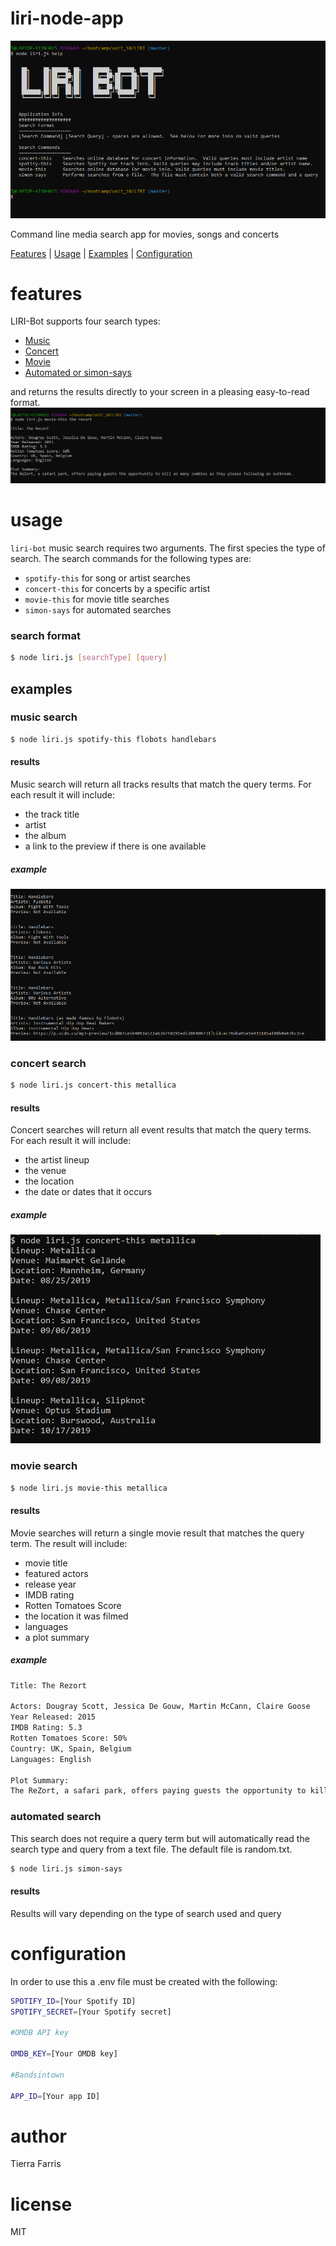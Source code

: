 # liri-node-app

![screenshot](./images/liri-bot.png)

Command line media search app for movies, songs and concerts

[Features](#features) | [Usage](#usage) | [Examples](#examples) | [Configuration](#configuration)

# features

LIRI-Bot supports four search types:
 - [Music](#music-search)
 - [Concert](#concert-search)
 - [Movie](#movie-search)
 - [Automated or simon-says](#automated-search)
 
 and returns the results directly to your screen in a pleasing easy-to-read format. 
 ![music-search-screenshot](./images/music-search-results.png)

# usage
`liri-bot` music search requires two arguments. The first species the type of search. The search commands for the following types are:
-  `spotify-this` for song or artist searches
-  `concert-this` for concerts by a specific artist
- `movie-this` for movie title searches
- `simon-says` for automated searches

### search format
```sh
$ node liri.js [searchType] [query]
```
## examples

### music search
```sh
$ node liri.js spotify-this flobots handlebars
```
#### results
Music search will return all tracks results that match the query terms.  For each result it will include:
- the track title
- artist
- the album
- a link to the preview if there is one available
##### example
![music search results](./images/music-search-example.png)

### concert search
```sh
$ node liri.js concert-this metallica
```
#### results
Concert searches will return all event results that match the query terms.  For each result it will include:
- the artist lineup
- the venue
- the location
- the date or dates that it occurs
##### example
![concert example](./images/concert-example.png)
### movie search
```sh
$ node liri.js movie-this metallica
```
#### results
Movie searches will return a single movie result that matches the query term.  The result will include:
- movie title
- featured actors
- release year
- IMDB rating
- Rotten Tomatoes Score
- the location it was filmed
- languages
- a plot summary

##### example
```sh
Title: The Rezort

Actors: Dougray Scott, Jessica De Gouw, Martin McCann, Claire Goose
Year Released: 2015
IMDB Rating: 5.3
Rotten Tomatoes Score: 50%
Country: UK, Spain, Belgium
Languages: English

Plot Summary:
The ReZort, a safari park, offers paying guests the opportunity to kill as many zombies as they please following an outbreak
```
### automated search
This search does not require a query term but will automatically read the search type and query from a text file.  The default file is random.txt. 
```sh
$ node liri.js simon-says
```
#### results
Results will vary depending on the type of search used and query

# configuration
In order to use this a .env file must be created with the following:  
```sh
SPOTIFY_ID=[Your Spotify ID]
SPOTIFY_SECRET=[Your Spotify secret]

#OMDB API key

OMDB_KEY=[Your OMDB key]

#Bandsintown

APP_ID=[Your app ID]
```
# author
Tierra Farris

# license

MIT